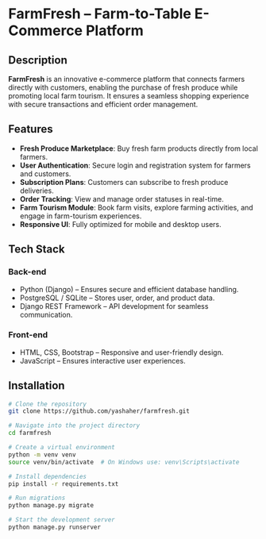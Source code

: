 # FarmFresh – Farm-to-Table E-Commerce Platform  

## Description  
**FarmFresh** is an innovative e-commerce platform that connects farmers directly with customers, enabling the purchase of fresh produce while promoting local farm tourism. 
It ensures a seamless shopping experience with secure transactions and efficient order management.  

## Features  
- **Fresh Produce Marketplace**: Buy fresh farm products directly from local farmers.  
- **User Authentication**: Secure login and registration system for farmers and customers.  
- **Subscription Plans**: Customers can subscribe to fresh produce deliveries.  
- **Order Tracking**: View and manage order statuses in real-time.  
- **Farm Tourism Module**: Book farm visits, explore farming activities, and engage in farm-tourism experiences.  
- **Responsive UI**: Fully optimized for mobile and desktop users.  

## Tech Stack  
### **Back-end**  
- Python (Django) – Ensures secure and efficient database handling.  
- PostgreSQL / SQLite – Stores user, order, and product data.  
- Django REST Framework – API development for seamless communication.  

### **Front-end**  
- HTML, CSS, Bootstrap – Responsive and user-friendly design.  
- JavaScript – Ensures interactive user experiences.  

## Installation  

```sh
# Clone the repository
git clone https://github.com/yashaher/farmfresh.git

# Navigate into the project directory
cd farmfresh

# Create a virtual environment
python -m venv venv
source venv/bin/activate  # On Windows use: venv\Scripts\activate

# Install dependencies
pip install -r requirements.txt

# Run migrations
python manage.py migrate

# Start the development server
python manage.py runserver
